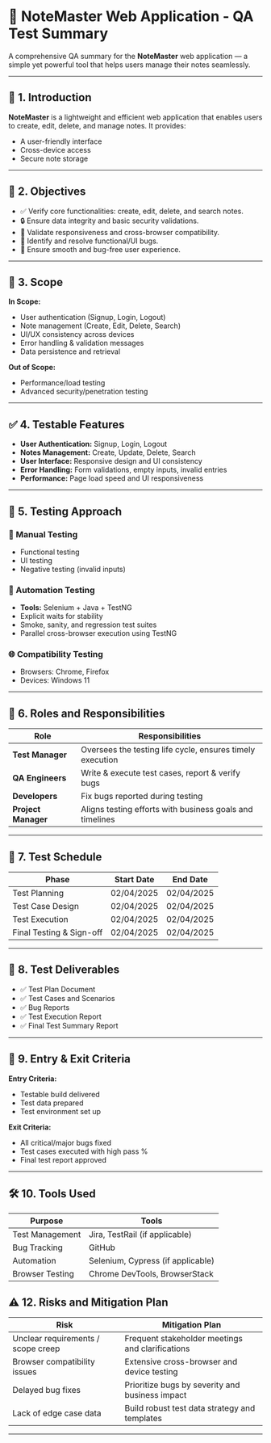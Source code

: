# 📒 NoteMaster Web Application - QA Test Summary

A comprehensive QA summary for the **NoteMaster** web application — a simple yet powerful tool that helps users manage their notes seamlessly.

---

## 📌 1. Introduction

**NoteMaster** is a lightweight and efficient web application that enables users to create, edit, delete, and manage notes. It provides:

- A user-friendly interface
- Cross-device access
- Secure note storage

---

## 🎯 2. Objectives

- ✅ Verify core functionalities: create, edit, delete, and search notes.
- 🔒 Ensure data integrity and basic security validations.
- 📱 Validate responsiveness and cross-browser compatibility.
- 🥾 Identify and resolve functional/UI bugs.
- 🤝 Ensure smooth and bug-free user experience.

---

## 📍 3. Scope

**In Scope:**
- User authentication (Signup, Login, Logout)
- Note management (Create, Edit, Delete, Search)
- UI/UX consistency across devices
- Error handling & validation messages
- Data persistence and retrieval

**Out of Scope:**
- Performance/load testing
- Advanced security/penetration testing

---

## ✅ 4. Testable Features

- **User Authentication:** Signup, Login, Logout  
- **Notes Management:** Create, Update, Delete, Search  
- **User Interface:** Responsive design and UI consistency  
- **Error Handling:** Form validations, empty inputs, invalid entries  
- **Performance:** Page load speed and UI responsiveness  

---

## 🧪 5. Testing Approach

### 📌 Manual Testing
- Functional testing
- UI testing
- Negative testing (invalid inputs)

### 🤖 Automation Testing
- **Tools:** Selenium + Java + TestNG
- Explicit waits for stability
- Smoke, sanity, and regression test suites
- Parallel cross-browser execution using TestNG

### 🌐 Compatibility Testing
- Browsers: Chrome, Firefox
- Devices: Windows 11

---

## 👥 6. Roles and Responsibilities

| Role             | Responsibilities                                                  |
|------------------|-------------------------------------------------------------------|
| **Test Manager** | Oversees the testing life cycle, ensures timely execution        |
| **QA Engineers** | Write & execute test cases, report & verify bugs                 |
| **Developers**   | Fix bugs reported during testing                                 |
| **Project Manager** | Aligns testing efforts with business goals and timelines      |

---

## 📅 7. Test Schedule

| Phase                   | Start Date | End Date   |
|------------------------|------------|------------|
| Test Planning          | 02/04/2025 | 02/04/2025 |
| Test Case Design       | 02/04/2025 | 02/04/2025 |
| Test Execution         | 02/04/2025 | 02/04/2025 |
| Final Testing & Sign-off | 02/04/2025 | 02/04/2025 |

---

## 📄 8. Test Deliverables

- ✅ Test Plan Document  
- ✅ Test Cases and Scenarios  
- ✅ Bug Reports  
- ✅ Test Execution Report  
- ✅ Final Test Summary Report  

---

## 🚪 9. Entry & Exit Criteria

**Entry Criteria:**
- Testable build delivered
- Test data prepared
- Test environment set up

**Exit Criteria:**
- All critical/major bugs fixed
- Test cases executed with high pass %
- Final test report approved

---

## 🛠️ 10. Tools Used

| Purpose            | Tools                                |
|--------------------|--------------------------------------|
| Test Management    | Jira, TestRail (if applicable)       |
| Bug Tracking       | GitHub                               |
| Automation         | Selenium, Cypress (if applicable)    |
| Browser Testing    | Chrome DevTools, BrowserStack        |


## ⚠️ 12. Risks and Mitigation Plan

| Risk                                 | Mitigation Plan                                     |
|--------------------------------------|-----------------------------------------------------|
| Unclear requirements / scope creep   | Frequent stakeholder meetings and clarifications    |
| Browser compatibility issues         | Extensive cross-browser and device testing          |
| Delayed bug fixes                    | Prioritize bugs by severity and business impact     |
| Lack of edge case data               | Build robust test data strategy and templates       |

---
